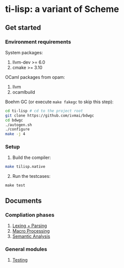 # ti-lisp: a variant of Scheme 

## Get started

### Environment requirements

System packages:

1. llvm-dev >= 6.0
2. cmake >= 3.10

OCaml packages from opam:

1. llvm
2. ocamlbuild

Boehm GC (or execute `make fakegc` to skip this step):

```bash
cd ti-lisp # cd to the project root
git clone https://github.com/ivmai/bdwgc
cd bdwgc
./autogen.sh
./configure
make -j 4
```

### Setup

1. Build the compiler:

```sh
make tilisp.native
```

2. Run the testcases:

```
make test
```

## Documents

### Compliation phases

1. [Lexing + Parsing](parsing.md)
2. [Macro Processing](macro.md)
3. [Semantic Analysis](semant.md)

### General modules

1. [Testing](testing.md)
